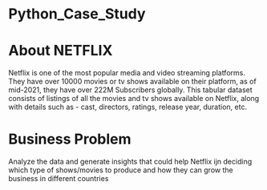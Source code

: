# Python_Case_Study

# About NETFLIX

Netflix is one of the most popular media and video streaming platforms. They have over 10000 movies or tv shows available on their platform, as of mid-2021, they have over 222M Subscribers globally. This tabular dataset consists of listings of all the movies and tv shows available on Netflix, along with details such as - cast, directors, ratings, release year, duration, etc.

# Business Problem

Analyze the data and generate insights that could help Netflix ijn deciding which type of shows/movies to produce and how they can grow the business in different countries
